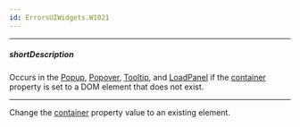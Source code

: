 ```yaml
---
id: ErrorsUIWidgets.W1021
---
```

---
##### shortDescription
Occurs in the [Popup](/Documentation/ApiReference/UI_Components/dxPopup/), [Popover](/Documentation/ApiReference/UI_Components/dxPopover/), [Tooltip](/Documentation/ApiReference/UI_Components/dxTooltip/), and [LoadPanel](/Documentation/ApiReference/UI_Components/dxLoadPanel/) if the [container](/Documentation/ApiReference/UI_Components/dxPopup/Configuration/#container) property is set to a DOM element that does not exist.

---
Change the [container](/Documentation/ApiReference/UI_Components/dxPopup/Configuration/#container) property value to an existing element.